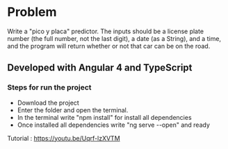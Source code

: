 # Problem
Write a "pico y placa" predictor. The inputs should be a license plate number (the full number, not the last digit), a date (as a String), and a time, and the program will return whether or not that car can be on the road.

## Developed with Angular 4 and TypeScript

### Steps for run the project
- Download the project
- Enter the folder and open the terminal.
- In the terminal write "npm install" for install all dependencies
- Once installed all dependencies write "ng serve --open" and ready

Tutorial : https://youtu.be/Uqrf-lzXVTM 
